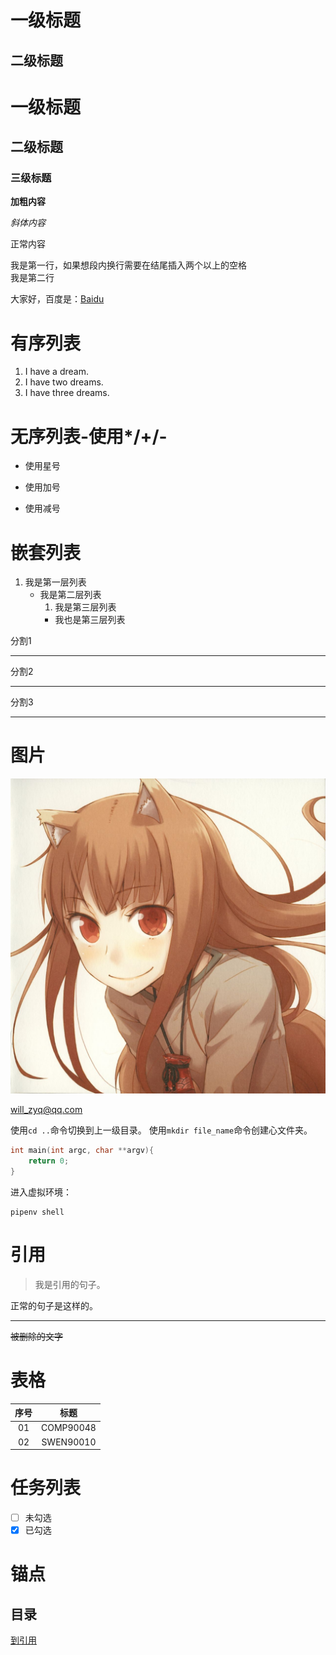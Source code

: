 一级标题
===

二级标题
---

# 一级标题

## 二级标题

### 三级标题

**加粗内容**

_斜体内容_

正常内容

我是第一行，如果想段内换行需要在结尾插入两个以上的空格  
我是第二行

大家好，百度是：[Baidu]

[Baidu]: https://www.baidu.com/

# 有序列表

1. I have a dream.
2. I have two dreams.
3. I have three dreams.
   
# 无序列表-使用*/+/-

* 使用星号
+ 使用加号
- 使用减号

# 嵌套列表
1. 我是第一层列表
    * 我是第二层列表
        1. 我是第三层列表
        * 我也是第三层列表

分割1
***
分割2
- - -
分割3
___

# 图片
![约伊兹的贤狼](./Holo-Avatar.jpg)

<will_zyq@qq.com>

使用`cd ..`命令切换到上一级目录。
使用`mkdir file_name`命令创建心文件夹。

```C
int main(int argc, char **argv){
    return 0;
}
```

进入虚拟环境：

    pipenv shell

# 引用
> 我是引用的句子。

正常的句子是这样的。

***
~~被删除的文字~~

# 表格

|序号|标题|
|:----:|:----:|
|01|COMP90048|
|02|SWEN90010|

# 任务列表

- [ ] 未勾选
- [x] 已勾选

# 锚点
## 目录

[到引用](#引用)